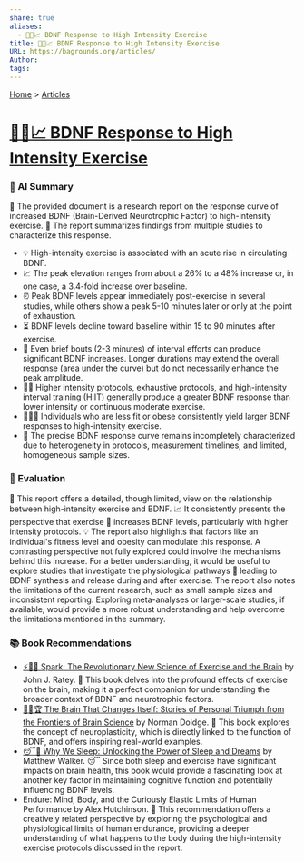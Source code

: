 ```yaml
---
share: true
aliases:
  - 🧠💪📈 BDNF Response to High Intensity Exercise
title: 🧠💪📈 BDNF Response to High Intensity Exercise
URL: https://bagrounds.org/articles/
Author: 
tags: 
---
```

[Home](../index.md) > [Articles](./index.md)  
# [🧠💪📈 BDNF Response to High Intensity Exercise](https://elicit.com/review/ccde27f3-5b5b-4c73-9293-c9fd6195bb9d)  
### 🤖 AI Summary  
🌰 The provided document is a research report on the response curve of increased BDNF (Brain-Derived Neurotrophic Factor) to high-intensity exercise. 🧠 The report summarizes findings from multiple studies to characterize this response.  
  
* 💡 High-intensity exercise is associated with an acute rise in circulating BDNF.  
* 📈 The peak elevation ranges from about a 26% to a 48% increase or, in one case, a 3.4-fold increase over baseline.  
* ⏰ Peak BDNF levels appear immediately post-exercise in several studies, while others show a peak 5-10 minutes later or only at the point of exhaustion.  
* ⏳ BDNF levels decline toward baseline within 15 to 90 minutes after exercise.  
* 💪 Even brief bouts (2-3 minutes) of interval efforts can produce significant BDNF increases. Longer durations may extend the overall response (area under the curve) but do not necessarily enhance the peak amplitude.  
* 🏋️‍♀️ Higher intensity protocols, exhaustive protocols, and high-intensity interval training (HIIT) generally produce a greater BDNF response than lower intensity or continuous moderate exercise.  
* 🧑‍🤝‍🧑 Individuals who are less fit or obese consistently yield larger BDNF responses to high-intensity exercise.  
* 🔬 The precise BDNF response curve remains incompletely characterized due to heterogeneity in protocols, measurement timelines, and limited, homogeneous sample sizes.  
  
### 🤔 Evaluation  
🧐 This report offers a detailed, though limited, view on the relationship between high-intensity exercise and BDNF. 📈 It consistently presents the perspective that exercise 🤸 increases BDNF levels, particularly with higher intensity protocols. 💡 The report also highlights that factors like an individual's fitness level and obesity can modulate this response. A contrasting perspective not fully explored could involve the mechanisms behind this increase. For a better understanding, it would be useful to explore studies that investigate the physiological pathways 🧠 leading to BDNF synthesis and release during and after exercise. The report also notes the limitations of the current research, such as small sample sizes and inconsistent reporting. Exploring meta-analyses or larger-scale studies, if available, would provide a more robust understanding and help overcome the limitations mentioned in the summary.  
  
### 📚 Book Recommendations  
* [⚡🧠🏃 Spark: The Revolutionary New Science of Exercise and the Brain](../books/spark-the-revolutionary-new-science-of-exercise-and-the-brain.md) by John J. Ratey. 📖 This book delves into the profound effects of exercise on the brain, making it a perfect companion for understanding the broader context of BDNF and neurotrophic factors.  
* [🧠🔄🏆 The Brain That Changes Itself: Stories of Personal Triumph from the Frontiers of Brain Science](../books/the-brain-that-changes-itself.md) by Norman Doidge. 🤔 This book explores the concept of neuroplasticity, which is directly linked to the function of BDNF, and offers inspiring real-world examples.  
* [😴💭 Why We Sleep: Unlocking the Power of Sleep and Dreams](../books/why-we-sleep-unlocking-the-power-of-sleep-and-dreams.md) by Matthew Walker. 😴 Since both sleep and exercise have significant impacts on brain health, this book would provide a fascinating look at another key factor in maintaining cognitive function and potentially influencing BDNF levels.  
* Endure: Mind, Body, and the Curiously Elastic Limits of Human Performance by Alex Hutchinson. 🏃 This recommendation offers a creatively related perspective by exploring the psychological and physiological limits of human endurance, providing a deeper understanding of what happens to the body during the high-intensity exercise protocols discussed in the report.